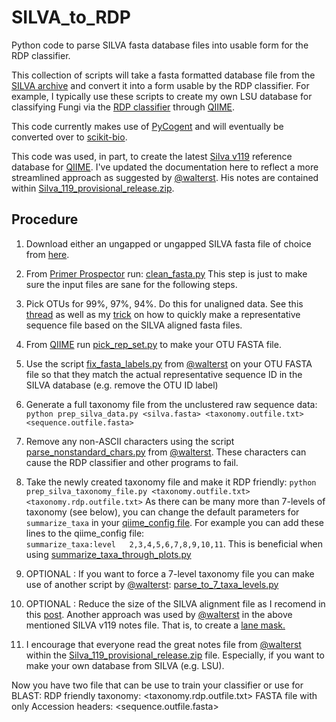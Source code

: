 SILVA_to_RDP
============

Python code to parse SILVA fasta database files into usable form for the RDP classifier.


This collection of scripts will take a fasta formatted database file from the [SILVA
archive](http://www.arb-silva.de/download/archive/) and convert it into a form usable
by the RDP classifier. For example, I typically use these scripts to create my own LSU 
database for classifying Fungi via the [RDP classifier](http://rdp.cme.msu.edu) 
through [QIIME](http://qiime.org).

This code currently makes use of [PyCogent](http://pycogent.org) and will eventually 
be converted over to [scikit-bio](http://scikit-bio.org). 

This code was used, in part, to create the latest [Silva v119](http://www.arb-silva.de/no_cache/download/archive/qiime/)
reference database for [QIIME](http://qiime.org). I've updated the documentation here to 
reflect a more streamlined approach as suggested by [@walterst](https://gist.github.com/walterst). 
His notes are contained within [Silva_119_provisional_release.zip](http://www.arb-silva.de/fileadmin/silva_databases/qiime/Silva_119_provisional_release.zip).


## Procedure
1)	Download either an ungapped or ungapped SILVA fasta file of choice from [here](http://www.arb-silva.de/download/archive/).
    
2)	From [Primer Prospector](http://pprospector.sourceforge.net/index.html) run:
	[clean_fasta.py](http://pprospector.sourceforge.net/scripts/clean_fasta.html)
	This step is just to make sure the input files are sane for the following steps.
    
3)	Pick OTUs for 99%, 97%, 94%. Do this for unaligned data. See this [thread](https://groups.google.com/d/msg/qiime-forum/KEvXuLwJB70/FK7h2e_gjjIJ) as 
	well as my [trick](https://groups.google.com/d/msg/qiime-forum/KEvXuLwJB70/LEaY4N9JXucJ) on how to quickly make 
	a representative sequence file based on the SILVA aligned fasta files.
    	
4)	From [QIIME](http://qiime.org) run [pick_rep_set.py](http://qiime.org/scripts/pick_rep_set.html) to make your OTU FASTA file.
    
5)	Use the script [fix_fasta_labels.py](https://gist.github.com/walterst/f5c619799e6dc1f575a0) from [@walterst](https://gist.github.com/walterst) on your OTU FASTA file
	so that they match the actual representative sequence ID in the SILVA database (e.g. remove the OTU ID label)

6)	Generate a full taxonomy file from the unclustered raw sequence data:
	`python prep_silva_data.py <silva.fasta> <taxonomy.outfile.txt> <sequence.outfile.fasta>`
    
7)	Remove any non-ASCII characters using the script [parse_nonstandard_chars.py](https://gist.github.com/walterst/0a4d36dbb20c54eeb952) from [@walterst](https://gist.github.com/walterst).
	These characters can cause the RDP classifier and other programs to fail.
    
8)	Take the newly created taxonomy file and make it RDP friendly:
	`python prep_silva_taxonomy_file.py <taxonomy.outfile.txt> <taxonomy.rdp.outfile.txt>`
	As there can be many more than 7-levels of taxonomy (see below), you can change the 
	default parameters for `summarize_taxa` in your [qiime_config file](http://qiime.org/install/qiime_config.html). For example you 
	can add these lines to the qiime_config file:  
	`summarize_taxa:level	2,3,4,5,6,7,8,9,10,11`. 
	This is beneficial when using [summarize_taxa_through_plots.py](http://qiime.org/scripts/summarize_taxa_through_plots.html)

9)	OPTIONAL : If you want to force a 7-level taxonomy file you can make use of another
	script by [@walterst](https://gist.github.com/walterst): [parse_to_7_taxa_levels.py](https://gist.github.com/walterst/9ddb926fece4b7c0e12c)
    
10)	OPTIONAL : Reduce the size of the SILVA alignment file as I recomend in this [post](https://groups.google.com/d/msg/qiime-forum/KEvXuLwJB70/LEaY4N9JXucJ). 
	Another approach was used by [@walterst](https://gist.github.com/walterst) in the above mentioned SILVA v119 
	notes file. That is, to create a [lane mask.](https://gist.github.com/walterst/db491ba0fd3916af6f5e)
    	 
11) I encourage that everyone read the great notes file from [@walterst](https://gist.github.com/walterst) within the 
	[Silva_119_provisional_release.zip](http://www.arb-silva.de/fileadmin/silva_databases/qiime/Silva_119_provisional_release.zip) 
	file. Especially, if you want to make your own database from SILVA (e.g. LSU).


Now you have two file that can be use to train your classifier or use for BLAST:
    RDP friendly taxonomy:                      <taxonomy.rdp.outfile.txt> 
    FASTA file with only Accession headers:     <sequence.outfile.fasta>


